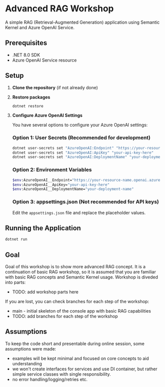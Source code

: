 # Advanced RAG Workshop

A simple RAG (Retrieval-Augmented Generation) application using Semantic Kernel and Azure OpenAI Service.

## Prerequisites

- .NET 8.0 SDK
- Azure OpenAI Service resource

## Setup

1. **Clone the repository** (if not already done)

2. **Restore packages**
   ```bash
   dotnet restore
   ```

3. **Configure Azure OpenAI Settings**

   You have several options to configure your Azure OpenAI settings:

   ### Option 1: User Secrets (Recommended for development)
   ```bash
   dotnet user-secrets set "AzureOpenAI:Endpoint" "https://your-resource-name.openai.azure.com/"
   dotnet user-secrets set "AzureOpenAI:ApiKey" "your-api-key-here"
   dotnet user-secrets set "AzureOpenAI:DeploymentName" "your-deployment-name"
   ```

   ### Option 2: Environment Variables
   ```bash
   $env:AzureOpenAI__Endpoint="https://your-resource-name.openai.azure.com/"
   $env:AzureOpenAI__ApiKey="your-api-key-here"
   $env:AzureOpenAI__DeploymentName="your-deployment-name"
   ```

   ### Option 3: appsettings.json (Not recommended for API keys)
   Edit the `appsettings.json` file and replace the placeholder values.

## Running the Application

```bash
dotnet run
```

## Goal

Goal of this workshop is to show more advanced RAG concept. It is a continuation of basic RAG workshop, so it is assumed that you are familiar with basic RAG concepts and Semantic Kernel usage.
Workshop is diveded into parts:
- TODO: add workshop parts here

If you are lost, you can check branches for each step of the workshop:
- main - initial skeleton of the console app with basic RAG capabilities
- TODO: add branches for each step of the workshop

## Assumptions

To keep the code short and presentable during online session, some assumptions were made:
- examples will be kept minimal and focused on core concepts to aid understanding
- we won't create interfaces for services and use DI container, but rather simple service classes with single responsibility.
- no error handling/logging/retries etc.
